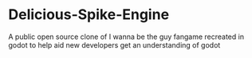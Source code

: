 # Delicious-Spike-Engine
A public open source clone of I wanna be the guy fangame recreated in godot to help aid new developers get an understanding of godot
